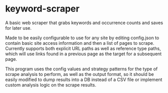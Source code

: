 # keyword-scraper
A basic web scraper that grabs keywords and occurrence counts and saves for later use.

Made to be easily configurable to use for any site by editing config.json to contain 
basic site access information and then a list of pages to scrape. Currently supports
both explicit URL paths as well as reference type paths, which will use links found
in a previous page as the target for a subsequent page.

This program uses the config values and strategy patterns for the type of scrape
analysis to perform, as well as the output format, so it should be easily
modified to dump results into a DB instead of a CSV file or implement custom analysis
logic on the scrape results.
